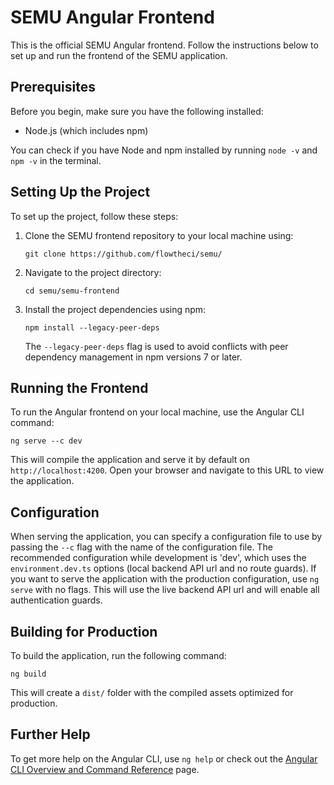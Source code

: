 # SEMU Angular Frontend

This is the official SEMU Angular frontend. Follow the instructions below to set up and run the frontend of the SEMU application.

## Prerequisites

Before you begin, make sure you have the following installed:
- Node.js (which includes npm)

You can check if you have Node and npm installed by running `node -v` and `npm -v` in the terminal.

## Setting Up the Project

To set up the project, follow these steps:

1. Clone the SEMU frontend repository to your local machine using:
   ```
   git clone https://github.com/flowtheci/semu/
   ```

2. Navigate to the project directory:
   ```
   cd semu/semu-frontend
   ```

3. Install the project dependencies using npm:
   ```
   npm install --legacy-peer-deps
   ```

   The `--legacy-peer-deps` flag is used to avoid conflicts with peer dependency management in npm versions 7 or later.

## Running the Frontend

To run the Angular frontend on your local machine, use the Angular CLI command:

```
ng serve --c dev
```

This will compile the application and serve it by default on `http://localhost:4200`. Open your browser and navigate to this URL to view the application.

## Configuration

When serving the application, you can specify a configuration file to use by passing the `--c` flag with the name of the configuration file.
The recommended configuration while development is 'dev', which uses the `environment.dev.ts` options (local backend API url and no route guards). If you want to serve the application with the production configuration, use `ng serve` with no flags. This will use the live backend API url and will enable all authentication guards.


## Building for Production

To build the application, run the following command:

```
ng build
```

This will create a `dist/` folder with the compiled assets optimized for production.

## Further Help

To get more help on the Angular CLI, use `ng help` or check out the [Angular CLI Overview and Command Reference](https://angular.io/cli) page.
